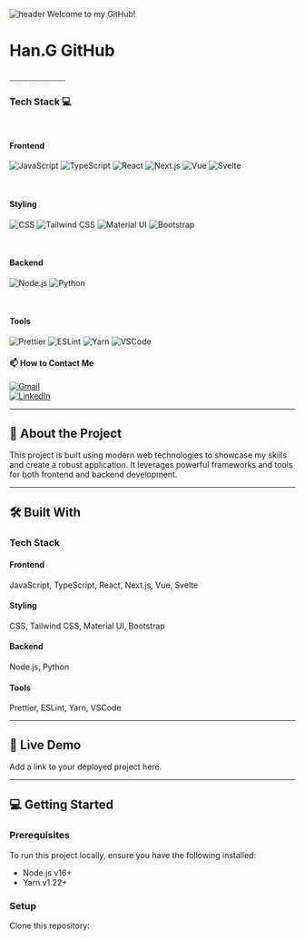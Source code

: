 


<!--
**hangeol92/hangeol92** is a ✨ _special_ ✨ repository because its `README.md` (this file) appears on your GitHub profile.

Here are some ideas to get you started:

- 🔭 I’m currently working on ...
- 🌱 I’m currently learning ...
- 👯 I’m looking to collaborate on ...
- 🤔 I’m looking for help with ...
- 💬 Ask me about ...
- 📫 How to reach me: ...
- 😄 Pronouns: ...
- ⚡ Fun fact: ...
## Hi there 👋
## 📫 How to reach me: jhg0717@gmail.com
## ⚡ Fun fact: Trilingual (Korean, Japanese, English)

-->
![header](https://capsule-render.vercel.app/api?type=waving&&color=gradient&height=100&section=header&fontSize=90)
Welcome to my GitHub!

# Han.G GitHub

﹏﹏﹏﹏﹏﹏﹏

### Tech Stack 💻

<br>

<!-- Frontend -->
#### Frontend
![JavaScript](https://img.shields.io/badge/JavaScript-F7DF1E?style=flat-square&logo=JavaScript&logoColor=white)
![TypeScript](https://img.shields.io/badge/TypeScript-3178C6?style=flat-square&logo=TypeScript&logoColor=white)
![React](https://img.shields.io/badge/React-61DAFB?style=flat-square&logo=React&logoColor=white)
![Next.js](https://img.shields.io/badge/Next.js-000000?style=flat-square&logo=Next.js&logoColor=white)
![Vue](https://img.shields.io/badge/Vue-4FC08D?style=flat-square&logo=Vue.js&logoColor=white)
![Svelte](https://img.shields.io/badge/Svelte-FF3E00?style=flat-square&logo=Svelte&logoColor=white)

<br>

#### Styling
![CSS](https://img.shields.io/badge/CSS-1572B6?style=flat-square&logo=CSS3&logoColor=white)
![Tailwind CSS](https://img.shields.io/badge/Tailwind%20CSS-06B6D4?style=flat-square&logo=TailwindCSS&logoColor=white)
![Material UI](https://img.shields.io/badge/Material%20UI-0081CB?style=flat-square&logo=Material-UI&logoColor=white)
![Bootstrap](https://img.shields.io/badge/Bootstrap-7952B3?style=flat-square&logo=Bootstrap&logoColor=white)

<br>

<!-- Backend -->
#### Backend
![Node.js](https://img.shields.io/badge/Node.js-339933?style=flat-square&logo=Node.js&logoColor=white)
![Python](https://img.shields.io/badge/Python-3776AB?style=flat-square&logo=Python&logoColor=white)

<br>

#### Tools
![Prettier](https://img.shields.io/badge/Prettier-F7B93E?style=flat-square&logo=Prettier&logoColor=white)
![ESLint](https://img.shields.io/badge/ESLint-4B32C3?style=flat-square&logo=ESLint&logoColor=white)
![Yarn](https://img.shields.io/badge/Yarn-2C8EBB?style=flat-square&logo=yarn&logoColor=white)
![VSCode](https://img.shields.io/badge/VSCode-007ACC?style=flat-square&logo=Visual%20Studio%20Code&logoColor=white)

#### 📫 How to Contact Me
[![Gmail](https://img.shields.io/badge/Gmail-D14836?style=flat-square&logo=Gmail&logoColor=white)](mailto:jhg0717@gmail.com)  
[![LinkedIn](https://img.shields.io/badge/LinkedIn-0A66C2?style=flat-square&logo=LinkedIn&logoColor=white)](https://www.linkedin.com/in/hangeol-jeong-842062175/)

</div>

---

## 📖 About the Project

This project is built using modern web technologies to showcase my skills and create a robust application. It leverages powerful frameworks and tools for both frontend and backend development.

---

## 🛠 Built With

### Tech Stack
#### Frontend
JavaScript, TypeScript, React, Next.js, Vue, Svelte  
#### Styling
CSS, Tailwind CSS, Material UI, Bootstrap  
#### Backend
Node.js, Python  
#### Tools
Prettier, ESLint, Yarn, VSCode  

---

## 🚀 Live Demo

Add a link to your deployed project here.

---

## 💻 Getting Started

### Prerequisites
To run this project locally, ensure you have the following installed:
- Node.js v16+
- Yarn v1.22+

### Setup
Clone this repository:
